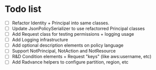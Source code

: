 # Todo list

- [ ] Refactor Identity + Principal into same classes.
- [ ] Update JsonPolicySerializer to use refactorred Principal classes
- [ ] Add Request class for testing permissions + logging usage
- [ ] Add Logging infrastructure
- [ ] Add optional description elements on policy language
- [ ] Support NotPrincipal, NotAction and NotResource
- [ ] R&D Condition elements + Request "keys" (like aws:username, etc)
- [ ] Add Radvance helpers to configure partition, region, etc
